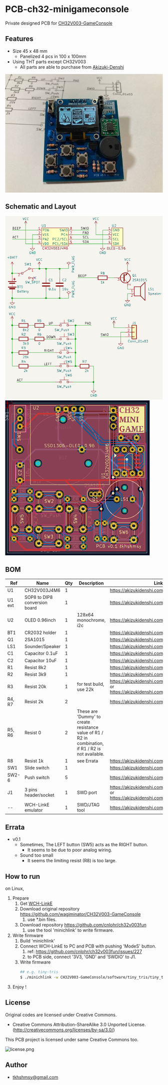 # PCB-ch32-minigameconsole

Private designed PCB for [CH32V003-GameConsole](https://github.com/wagiminator/CH32V003-GameConsole)

## Features
* Size 45 x 48 mm
  * Panelized 4 pcs in 100 x 100mm
* Using THT parts except CH32V003
  * All parts are able to purchase from [Akizuki-Denshi](https://akizukidenshi.com/)

![board](./resource/pcb-ch32-minigameconsole-v0.1.jpg)

## Schematic and Layout

![schematic](./resource/sch-v0.1.png)
![layout](./resource/layout-v0.1.png)

## BOM
|Ref|Name|Qty|Description|Link|
|---|----|---|-----------|----|
|U1|CH32V003J4M6|1||https://akizukidenshi.com/catalog/g/g118062/|
|U1 ext|SOP8 to DIP8 conversion board|1||https://akizukidenshi.com/catalog/g/g105154|
|U2|OLED 0.96inch|1|128x64 monochrome, i2c|https://akizukidenshi.com/catalog/g/g112031/|
|BT1|CR2032 holder|1||https://akizukidenshi.com/catalog/g/g100706/|
|Q1|2SA1015|1||https://akizukidenshi.com/catalog/g/g117091/|
|LS1|Sounder/Speaker|1||https://akizukidenshi.com/catalog/g/g104118/|
|C1|Capacitor 0.1uF|1||https://akizukidenshi.com/catalog/g/g115927/|
|C2|Capacitor 10uF|1||https://akizukidenshi.com/catalog/g/g103095/|
|R1|Resist 8k2|1||https://akizukidenshi.com/catalog/g/g116822/|
|R2|Resist 3k9|1||https://akizukidenshi.com/catalog/g/g116392/|
|R3|Resist 20k|1|for test build, use 22k|https://akizukidenshi.com/catalog/g/g107842/ or https://akizukidenshi.com/catalog/g/g116223/|
|R4, R7|Resist 2k|2||https://akizukidenshi.com/catalog/g/g116202/|
|R5, R6|Resist 0|2|These are 'Dummy' to create resistance value of R1 / R2 in combination, if R1 / R2 is not available.||
|R8|Resist 1k|1|see Errata|https://akizukidenshi.com/catalog/g/g116102/|
|SW1|Slide switch|1||https://akizukidenshi.com/catalog/g/g115707/|
|SW2-6|Push switch|5||https://akizukidenshi.com/catalog/g/g103647/|
|J1|3 pins header/socket|1|SWD port|https://akizukidenshi.com/catalog/g/g115510/ or https://akizukidenshi.com/catalog/g/g110098/|
|--|WCH-LinkE emulator|1|SWD/JTAG tool|https://akizukidenshi.com/catalog/g/g118065/|

## Errata
* v0.1
  * Sometimes, The LEFT button (SW5) acts as the RIGHT button.
    * It seems to be due to poor analog wiring.
  * Sound too small
    * It seems the limiting resist (R8) is too large.

## How to run
on Linux,

1. Prepare
   1. Get [WCH-LinkE](https://akizukidenshi.com/catalog/g/g118065/)
   2. Download original repository https://github.com/wagiminator/CH32V003-GameConsole
      1. use *.bin files.
   3. Download repository https://github.com/cnlohr/ch32v003fun
      1. use the tool 'minichlink' to write firmware.
2. Write firmware
   1. Build 'minichlink'
   2. Connect WCH-LinkE to PC and PCB with pushing 'ModeS' button.
      1. ref: https://github.com/cnlohr/ch32v003fun/issues/227
      2. to PCB side, connect '3V3, 'GND' and 'SWDIO' to J1.
   3. Write firmware
        ```bash
        ## e.g. tiny-tris
        $ ./minichlink -w CH32V003-GameConsole/software/tiny_tris/tiny_tris.bin flash -b
        ```
3. Enjoy !

## License
Original codes are licensed under Creative Commons.
* Creative Commons Attribution-ShareAlike 3.0 Unported License. (http://creativecommons.org/licenses/by-sa/3.0/)

This PCB project is licensed under same Creative Commons too.

![license.png](https://i.creativecommons.org/l/by-sa/3.0/88x31.png)

## Author
* tkhshmsy@gmail.com